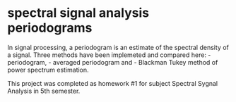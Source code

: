 # spectral signal analysis periodograms
 In signal processing, a periodogram is an estimate of the spectral density of a signal. 
Three methods have been implemeted and compared here: 
	- periodogram, 
	- averaged periodogram and 
	- Blackman Tukey method of power spectrum estimation.

This project was completed as homework #1 for subject Spectral Sygnal Analysis in 5th semester. 
